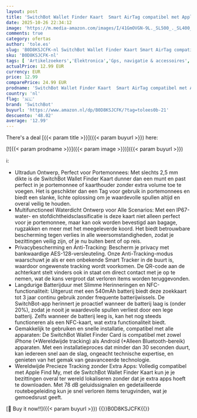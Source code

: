 ```yaml
---
layout: post
title: 'SwitchBot Wallet Finder Kaart  Smart AirTag compatibel met Apple Find My Alleen voor iOS   Bluetooth-tracker voor sleutels  telefoons  bagage  tot 3 jaar batterijduur  Water- en stofbestendig'
date: 2025-10-26 22:34:12
image: 'https://m.media-amazon.com/images/I/41GmOVGN-9L._SL500_._SL400_.jpg'
comments: true
category: ofertas
author: 'tole.es'
slug: 'B0D8KSJCFK-nl SwitchBot Wallet Finder Kaart Smart AirTag compatibel met...'
sku: 'B0D8KSJCFK-nl'
tags: [ 'Artikelzoekers','Elektronica','Gps, navigatie & accessoires','switchbot','🇳🇱', ]
actualPrice: 12.99 EUR
currency: EUR
price: 12.99
comparePrice: 24.99 EUR
prodname: 'SwitchBot Wallet Finder Kaart  Smart AirTag compatibel met Apple Find My Alleen voor iOS   Bluetooth-tracker voor sleutels  telefoons  bagage  tot 3 jaar batterijduur  Water- en stofbestendig'
country: 'nl'
flag: '🇳🇱'
brand: 'SwitchBot'
buyurl: 'https://www.amazon.nl/dp/B0D8KSJCFK/?tag=tolees0b-21'
descuento: '48.02'
average: '12.99'
---
```


There's a deal [{{< param title >}}]({{< param buyurl >}})  here:

[![{{< param prodname >}}]({{< param image >}})]({{< param buyurl >}})

ℹ️:

- Ultradun Ontwerp, Perfect voor Portemonnees: Met slechts 2,5 mm dikte is de SwitchBot Wallet Finder Kaart dunner dan een munt en past perfect in je portemonnee of kaarthouder zonder extra volume toe te voegen. Het is geschikter dan een Tag voor gebruik in portemonnees en biedt een slanke, lichte oplossing om je waardevolle spullen altijd en overal veilig te houden.
- Multifunctioneel Waterdicht Ontwerp voor Alle Scenarios: Met een IP67-water- en stofdichtheidsclassificatie is deze kaart niet alleen perfect voor je portemonnee, maar kan ook worden bevestigd aan bagage, rugzakken en meer met het meegeleverde koord. Het biedt betrouwbare bescherming tegen verlies in alle weersomstandigheden, zodat je bezittingen veilig zijn, of je nu buiten bent of op reis.
- Privacybescherming en Anti-Tracking: Bescherm je privacy met bankwaardige AES-128-versleuteling. Onze Anti-Tracking-modus waarschuwt je als er een onbekende Smart Tracker in de buurt is, waardoor ongewenste tracking wordt voorkomen. De QR-code aan de achterkant stelt vinders ook in staat om direct contact met je op te nemen, wat de kans vergroot dat verloren items worden teruggevonden.
- Langdurige Batterijduur met Slimme Herinneringen en NFC-functionaliteit: Uitgerust met een 540mAh batterij biedt deze zoekkaart tot 3 jaar continu gebruik zonder frequente batterijwissels. De SwitchBot-app herinnert je proactief wanneer de batterij laag is (onder 20%), zodat je nooit je waardevolle spullen verliest door een lege batterij. Zelfs wanneer de batterij leeg is, kan het nog steeds functioneren als een NFC-kaart, wat extra functionaliteit biedt.
- Gemakkelijk te gebruiken en snelle installatie, compatibel met alle apparaten: De SwitchBot Wallet Finder Card is compatibel met zowel iPhone (*Wereldwijde tracking) als Android (*Alleen Bluetooth-bereik) apparaten. Met een installatieproces dat minder dan 30 seconden duurt, kan iedereen snel aan de slag, ongeacht technische expertise, en genieten van het gemak van geavanceerde technologie.
- Wereldwijde Precieze Tracking zonder Extra Apps: Volledig compatibel met Apple Find My, met de SwitchBot Wallet Finder Kaart kun je je bezittingen overal ter wereld lokaliseren zonder dat je extra apps hoeft te downloaden. Met 78 dB geluidssignalen en gedetailleerde routebegeleiding kun je snel verloren items terugvinden, wat je gemoedsrust geeft.

[🛒 Buy it now!!]({{< param buyurl >}})
{{<world>}}B0D8KSJCFK{{</world>}}
